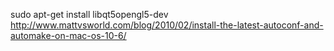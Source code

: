 sudo apt-get install libqt5opengl5-dev
http://www.mattvsworld.com/blog/2010/02/install-the-latest-autoconf-and-automake-on-mac-os-10-6/
